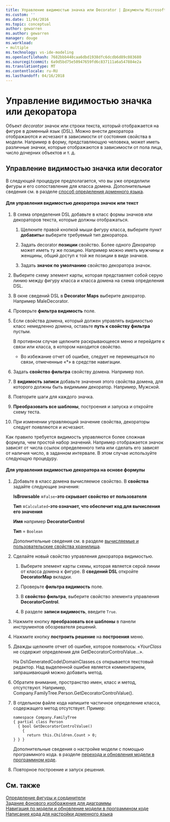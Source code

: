 ```yaml
---
title: Управление видимостью значка или Decorator | Документы Microsoft
ms.custom: ''
ms.date: 11/04/2016
ms.topic: conceptual
author: gewarren
ms.author: gewarren
manager: douge
ms.workload:
- multiple
ms.technology: vs-ide-modeling
ms.openlocfilehash: 7682bbb448caa6dbd1938dfc6dcdb6d89c083680
ms.sourcegitcommit: 6a9d5bd75e50947659fd6c837111a6a547884e2a
ms.translationtype: MT
ms.contentlocale: ru-RU
ms.lasthandoff: 04/16/2018
---
```

# <a name="controlling-the-visibility-of-an-icon-or-decorator"></a>Управление видимостью значка или декоратора
Объект *decorator* значок или строки текста, который отображается на фигуре в доменный язык (DSL). Можно внести декоратора отображаются и исчезают в зависимости от состояния свойства в модели. Например в форму, представляющую человека, может иметь различные значки, которые отображаются в зависимости от пола лица, число дочерних объектов и т. д.  
  
## <a name="controlling-the-visibility-of-an-icon-or-decorator"></a>Управление видимостью значка или decorator  
 В следующей процедуре предполагается, что вы уже определили фигуры и его сопоставление для класса домена. Дополнительные сведения см. в разделе [способ определения доменного языка](../modeling/how-to-define-a-domain-specific-language.md).  
  
#### <a name="to-control-the-visibility-of-an-icon-or-text-decorator"></a>Для управления видимостью декоратора значок или текст  
  
1.  В схема определения DSL добавьте в класс формы значков или декораторов текста, которые должны отображаться.  
  
    1.  Щелкните правой кнопкой мыши фигуру класса, выберите пункт **добавить**и выберите требуемый тип декоратора.  
  
    2.  Задать decorator **позиции** свойство. Более одного Декоратор может иметь ту же позицию. Например можно иметь мужчины и женщины, общий доступ к той же позиции в виде значков.  
  
    3.  Задать **значок по умолчанию** свойство декоратора значок.  
  
2.  Выберите схему элемент карты, которая представляет собой серую линию между фигуру класса и класса домена на схема определения DSL.  
  
3.  В окне сведений DSL в **Decorator Maps** выберите декоратор. Например MaleDecorator.  
  
4.  Проверьте **фильтра видимость** поле.  
  
5.  Если свойства домена, который должен управлять видимостью класс немедленно домена, оставьте **путь к свойству фильтра** пустым.  
  
     В противном случае щелкните раскрывающееся меню и перейдите к связи или класса, в котором находится свойство.  
  
    -   Во избежание отчет об ошибке, следует не перемещаться по связи, отмеченные «*» в средстве навигации.  
  
6.  Задать **свойство фильтра** свойству домена. Например пол.  
  
7.  В **видимость записи** добавьте значения этого свойства домена, для которого должны быть видимыми декоратор. Например, Мужской.  
  
8.  Повторите шаги для каждого значка.  
  
9. **Преобразовать все шаблоны**, построения и запуска и откройте схему теста.  
  
10. При изменении управляющий значение свойства, декораторы следует появляются и исчезают.  
  
 Как правило требуется видимость управляются более сложная формула, чем простой набор значений. Например отображается значок зависят от числа ссылок определенного типа или сделать его зависят от наличия число, в заданном интервале. В этом случае используйте следующую процедуру.  
  
#### <a name="to-control-the-visibility-of-a-decorator-based-on-a-formula"></a>Для управления видимостью декоратора на основе формулы  
  
1.  Добавьте в класс домена вычисляемое свойство. В **свойства** задайте следующие значения:  
  
     **IsBrowsable =**`False`**-это скрывает свойство от пользователя**   
  
     **Тип =**`Calculated`**-это означает, что обеспечит код для вычисления его значения**   
  
     **Имя** например **DecoratorControl**  
  
     **Тип** = `Boolean`  
  
     Дополнительные сведения см. в разделе [вычисляемые и пользовательские свойства хранилища](../modeling/calculated-and-custom-storage-properties.md).  
  
2.  Сделайте новый свойство управления декоратора видимостью.  
  
    1.  Выберите элемент карты схемы, которая является серой линии от класса домена к фигуре. В **сведений DSL** откройте **DecoratorMap** вкладки.  
  
    2.  Проверьте **фильтра видимость** поле.  
  
    3.  В **свойство фильтра**, выберите свойство элемента управления **DecoratorControl**.  
  
    4.  В разделе **записи видимость**, введите `True`.  
  
3.  Нажмите кнопку **преобразовать все шаблоны** в панели инструментов обозревателя решений.  
  
4.  Нажмите кнопку **построить решение** на **построения** меню.  
  
5.  Дважды щелкните отчет об ошибке, которое появилось: «*YourClass* не содержит определения для GetDecoratorControlValue...».  
  
     На Dsl\GeneratedCode\DomainClasses.cs открывается текстовый редактор. Над выделенной ошибке является комментарием, запрашивающий можно добавить метод.  
  
6.  Обратите внимание, пространство имен, класс и метод, отсутствуют.  Например, Company.FamilyTree.Person.GetDecoratorControlValue().  
  
7.  В отдельном файле кода напишите частичное определение класса, содержащего метод отсутствует. Пример:  
  
    ```  
    namespace Company.FamilyTree  
    { partial class Person  
      { bool GetDecoratorControlValue()  
        {  
          return this.Children.Count > 0;  
    } } }  
    ```  
  
     Дополнительные сведения о настройке модели с помощью программного кода. в разделе [перехода и обновления модели в программном коде](../modeling/navigating-and-updating-a-model-in-program-code.md).  
  
8.  Повторное построение и запуск решения.  
  
## <a name="see-also"></a>См. также  
 [Определение фигуры и соединители](../modeling/defining-shapes-and-connectors.md)   
 [Задание фонового изображения для диаграммы](../modeling/setting-a-background-image-on-a-diagram.md)   
 [Навигация по модели и обновление модели в программном коде](../modeling/navigating-and-updating-a-model-in-program-code.md)   
 [Написание кода для настройки доменного языка](../modeling/writing-code-to-customise-a-domain-specific-language.md)
